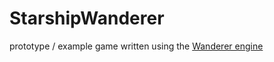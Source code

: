 # StarshipWanderer
prototype / example game written using the [Wanderer engine](https://github.com/tznind/Wanderer)
